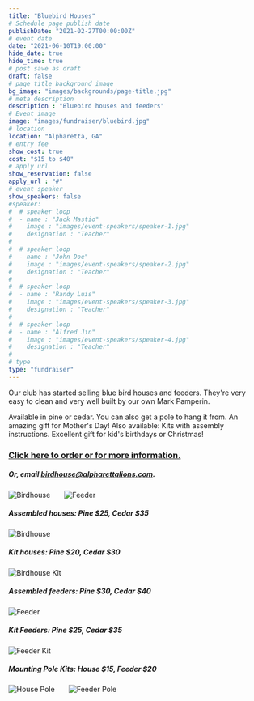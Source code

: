```yaml
---
title: "Bluebird Houses"
# Schedule page publish date
publishDate: "2021-02-27T00:00:00Z"
# event date
date: "2021-06-10T19:00:00"
hide_date: true
hide_time: true
# post save as draft
draft: false
# page title background image
bg_image: "images/backgrounds/page-title.jpg"
# meta description
description : "Bluebird houses and feeders"
# Event image
image: "images/fundraiser/bluebird.jpg"
# location
location: "Alpharetta, GA"
# entry fee
show_cost: true
cost: "$15 to $40"
# apply url
show_reservation: false
apply_url : "#"
# event speaker
show_speakers: false
#speaker:
#  # speaker loop
#  - name : "Jack Mastio"
#    image : "images/event-speakers/speaker-1.jpg"
#    designation : "Teacher"
#
#  # speaker loop
#  - name : "John Doe"
#    image : "images/event-speakers/speaker-2.jpg"
#    designation : "Teacher"
#
#  # speaker loop
#  - name : "Randy Luis"
#    image : "images/event-speakers/speaker-3.jpg"
#    designation : "Teacher"
#
#  # speaker loop
#  - name : "Alfred Jin"
#    image : "images/event-speakers/speaker-4.jpg"
#    designation : "Teacher"
#
# type
type: "fundraiser"
---
```



Our club has started selling blue bird houses and feeders. They're very easy to clean and very well built by our own Mark Pamperin.


Available in pine or cedar.  You can also get a pole to hang it from.  An amazing gift for Mother's Day! Also available: Kits with assembly instructions.  Excellent gift for kid's birthdays or Christmas!

### [Click here to order or for more information.](https://alpharetta-lions-club.square.site/shop/birdhouse/2)
##### Or, email birdhouse@alpharettalions.com.


![Birdhouse](../../images/fundraiser/birdhouse7.jpg)   &nbsp; &nbsp;  &nbsp; ![Feeder](../../images/fundraiser/birdhouse8.jpg)


##### Assembled houses: Pine $25, Cedar $35
![Birdhouse](../../images/fundraiser/birdhouse1.jpg)

##### Kit houses: Pine $20, Cedar $30
![Birdhouse Kit](../../images/fundraiser/birdhouse2.jpg)

##### Assembled feeders: Pine $30, Cedar $40
![Feeder](../../images/fundraiser/birdhouse3.jpg)

##### Kit Feeders: Pine $25, Cedar $35
![Feeder Kit](../../images/fundraiser/birdhouse4.jpg)

##### Mounting Pole Kits: House $15, Feeder $20
![House Pole](../../images/fundraiser/birdhouse5.jpg)   &nbsp; &nbsp;  &nbsp; ![Feeder Pole](../../images/fundraiser/birdhouse6.jpg)


